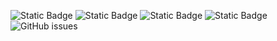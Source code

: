 ![Static Badge](https://img.shields.io/badge/blacklists-60-000000) ![Static Badge](https://img.shields.io/badge/blacklisted-3100373-cc0000) ![Static Badge](https://img.shields.io/badge/whitelisted-2244-00CC00) ![Static Badge](https://img.shields.io/badge/streaming_blacklist-28107-000000) ![GitHub issues](https://img.shields.io/github/issues/fabriziosalmi/blacklists)
